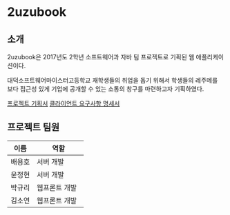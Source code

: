 # 2uzubook

## 소개

2uzubook은 2017년도 2학년 소프트웨어과 자바 팀 프로젝트로 기획된 웹 애플리케이션이다.

대덕소프트웨어마이스터고등학교 재학생들의 취업을 돕기 위해서 학생들의 레주메를 보다 접근성 있게 기업에 공개할 수 있는 소통의 창구를 마련하고자 기획하였다.

[프로젝트 기획서](https://github.com/byh020907/2uzubook/blob/master/Documents/Project_Plan.md)
[클라이언트 요구사항 명세서](https://github.com/byh020907/2uzubook/blob/master/Documents/Client_Requirements.md)

## 프로젝트 팀원  

이름 | 역할
---|-------
배용호 | 서버 개발
윤정현 | 서버 개발
박규리 | 웹프론트 개발  
김소연 | 웹프론트 개발

